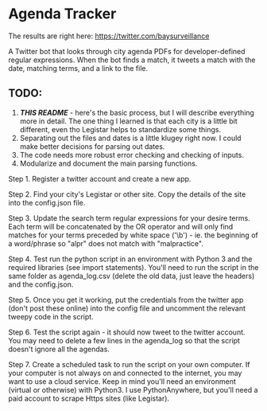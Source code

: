 # Agenda Tracker

The results are right here: https://twitter.com/baysurveillance

A Twitter bot that looks through city agenda PDFs for developer-defined regular expressions.
When the bot finds a match, it tweets a match with the date, matching terms, and a link to the file.

## TODO:
1. **_THIS README_** - here's the basic process, but I will describe everything more in detail. The one thing I learned is that each city is a little bit different, even tho Legistar helps to standardize some things.
2. Separating out the files and dates is a little klugey right now. I could make better decisions for parsing out dates.
3. The code needs more robust error checking and checking of inputs.
4. Modularize and document the main parsing functions.


Step 1. Register a twitter account and create a new app. 

Step 2. Find your city's Legistar or other site.
        Copy the details of the site into the config.json file.

Step 3. Update the search term regular expressions for your desire terms. Each term will be concatenated by the OR operator and will only find matches for your terms preceded by white space ('\b') - ie. the beginning of a word/phrase so "alpr" does not match with "malpractice".  

Step 4. Test run the python script in an environment with Python 3 and the required libraries (see import statements). You'll need to run the script in the same folder as agenda_log.csv (delete the old data, just leave the headers) and the config.json. 

Step 5. Once you get it working, put the credentials from the twitter app (don't post these online) into the config file and uncomment the relevant tweepy code in the script.

Step 6. Test the script again - it should now tweet to the twitter account. You may need to delete a few lines in the agenda_log so that the script doesn't ignore all the agendas.

Step 7. Create a scheduled task to run the script on your own computer. If your computer is not always on and connected to the internet, you may want to use a cloud service. Keep in mind you'll need an environment (virtual or otherwise) with Python3. I use PythonAnywhere, but you'll need a paid account to scrape Https sites (like Legistar).  